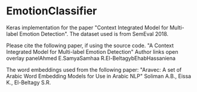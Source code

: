 # EmotionClassifier
Keras implementation for the paper "Context Integrated Model for Multi-label Emotion Detection".
The dataset used is from SemEval 2018.

Please cite the following paper, if using the source code.
"A Context Integrated Model for Multi-label Emotion Detection"
Author links open overlay panelAhmed E.SamyaSamhaa R.El-BeltagybEhabHassaniena

The word embeddings used from the following paper:
"Aravec: A set of Arabic Word Embedding Models for Use in Arabic NLP"
Soliman A.B., Eissa K., El-Beltagy S.R.


